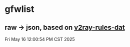 # gfwlist
## raw -> json, based on [v2ray-rules-dat](https://github.com/Loyalsoldier/v2ray-rules-dat)
Fri May 16 12:00:54 PM CST 2025

